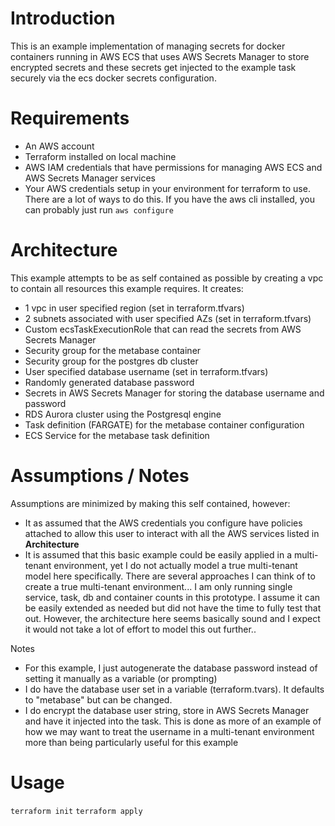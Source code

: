 # Introduction

This is an example implementation of managing secrets for docker containers running in AWS ECS that uses AWS Secrets Manager to store encrypted secrets and these secrets get injected to the example task securely via the ecs docker secrets configuration. 

# Requirements

- An AWS account
- Terraform installed on local machine
- AWS IAM credentials that have permissions for managing AWS ECS and AWS Secrets Manager services
- Your AWS credentials setup in your environment for terraform to use. There are a lot of ways to do this. If you have the aws cli installed, you can probably just run `aws configure`

# Architecture

This example attempts to be as self contained as possible by creating a vpc to contain all resources this example requires.
It creates:
- 1 vpc in user specified region (set in terraform.tfvars)  
- 2 subnets associated with user specified AZs (set in terraform.tfvars)
- Custom ecsTaskExecutionRole that can read the secrets from AWS Secrets Manager
- Security group for the metabase container
- Security group for the postgres db cluster
- User specified database username (set in terraform.tfvars)
- Randomly generated database password
- Secrets in AWS Secrets Manager for storing the database username and password
- RDS Aurora cluster using the Postgresql engine 
- Task definition (FARGATE) for the metabase container configuration
- ECS Service for the metabase task definition

# Assumptions / Notes

Assumptions are minimized by making this self contained, however:
- It as assumed that the AWS credentials you configure have policies attached to allow this user to interact with all the AWS services listed in **Architecture**
- It is assumed that this basic example could be easily applied in a multi-tenant environment, yet I do not actually model a true multi-tenant model here specifically. There are several approaches I can think of to create a true multi-tenant environment... I am only running single service, task, db and container counts in this prototype. I assume it can be easily extended as needed but did not have the time to fully test that out. However, the architecture here seems basically sound and I expect it would not take a lot of effort to model this out further.. 

Notes
- For this example, I just autogenerate the database password instead of setting it manually as a variable (or prompting)
- I do have the database user set in a variable (terraform.tvars). It defaults to "metabase" but can be changed.
- I do encrypt the database user string, store in AWS Secrets Manager and have it injected into the task. This is done as more of an example of how we may want to treat the username in a multi-tenant environment more than being particularly useful for this example 


# Usage

`terraform init`
`terraform apply`

